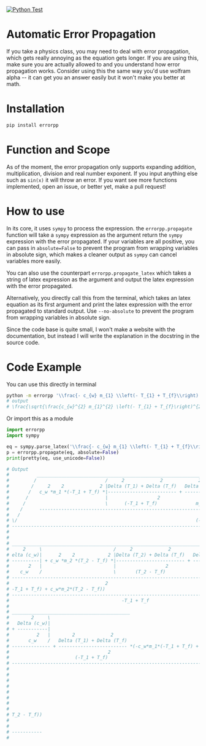 [![Python Test](https://github.com/DE0CH/errorpp/actions/workflows/test.yml/badge.svg)](https://github.com/DE0CH/errorpp/actions/workflows/test.yml)
# Automatic Error Propagation

If you take a physics class, you may need to deal with error propagation, which gets really annoying as the equation gets longer. If you are using this, make sure you are actually allowed to and you understand how error propagation works. Consider using this the same way you'd use wolfram alpha -- it can get you an answer easily but it won't make you better at math.

# Installation

```bash
pip install errorpp
```

# Function and Scope 
As of the moment, the error propagation only supports expanding addition, multiplication, division and real number exponent. If you input anything else such as `sin(x)` it will throw an error. If you want see more functions implemented, open an issue, or better yet, make a pull request!

# How to use
In its core, it uses `sympy` to process the expression. the `errorpp.propagate` function will take a `sympy` expression as the argument return the `sympy` expression with the error propagated. If your variables are all positive, you can pass in `absolute=False` to prevent the program from wrapping variables in absolute sign, which makes a cleaner output as `sympy` can cancel variables more easily.

You can also use the counterpart `errorpp.propagate_latex` which takes a string of latex expression as the argument and output the latex expression with the error propagated. 

Alternatively, you directly call this from the terminal, which takes an latex equation as its first argument and print the latex expression with the error propagated to standard output. Use `--no-absolute` to prevent the program from wrapping variables in absolute sign.

Since the code base is quite small, I won't make a website with the documentation, but instead I will write the explanation in the docstring in the source code. 

# Code Example

You can use this directly in terminal
```bash
python -m errorpp '\\frac{- c_{w} m_{1} \\left(- T_{1} + T_{f}\\right) + c_{w} m_{2} \\left(T_{2} - T_{f}\\right)}{- T_{1} + T_{f}}' --no-absolute
# output
# \frac{\sqrt{\frac{c_{w}^{2} m_{1}^{2} \left(- T_{1} + T_{f}\right)^{2} \left(\frac{\Delta^{2}{\left(T_{1} \right)} + \Delta^{2}{\left(T_{f} \right)}}{\left(- T_{1} + T_{f}\right)^{2}} + \frac{\Delta^{2}{\left(m_{1} \right)}}{m_{1}^{2}} + \frac{\Delta^{2}{\left(c_{w} \right)}}{c_{w}^{2}}\right) + c_{w}^{2} m_{2}^{2} \left(T_{2} - T_{f}\right)^{2} \left(\frac{\Delta^{2}{\left(T_{2} \right)} + \Delta^{2}{\left(T_{f} \right)}}{\left(T_{2} - T_{f}\right)^{2}} + \frac{\Delta^{2}{\left(m_{2} \right)}}{m_{2}^{2}} + \frac{\Delta^{2}{\left(c_{w} \right)}}{c_{w}^{2}}\right)}{\left(- c_{w} m_{1} \left(- T_{1} + T_{f}\right) + c_{w} m_{2} \left(T_{2} - T_{f}\right)\right)^{2}} + \frac{\Delta^{2}{\left(T_{1} \right)} + \Delta^{2}{\left(T_{f} \right)}}{\left(- T_{1} + T_{f}\right)^{2}}} \left(- c_{w} m_{1} \left(- T_{1} + T_{f}\right) + c_{w} m_{2} \left(T_{2} - T_{f}\right)\right)}{- T_{1} + T_{f}}
```

Or import this as a module
```python 
import errorpp
import sympy

eq = sympy.parse_latex('\\frac{- c_{w} m_{1} \\left(- T_{1} + T_{f}\\right) + c_{w} m_{2} \\left(T_{2} - T_{f}\\right)}{- T_{1} + T_{f}}')
p = errorpp.propagate(eq, absolute=False)
print(pretty(eq, use_unicode=False))

# Output
#          _____________________________________________________________________
#         /                         /     2             2             2         
#        /     2    2             2 |Delta (T_1) + Delta (T_f)   Delta (m_1)   D
#       /   c_w *m_1 *(-T_1 + T_f) *|------------------------- + ----------- + -
#      /                            |                  2                2       
#     /                             \      (-T_1 + T_f)              m_1        
#    /      --------------------------------------------------------------------
#   /                                                                           
# \/                                                                 (-c_w*m_1*(
# ------------------------------------------------------------------------------
#                                                                               
# 
# ______________________________________________________________________________
#     2     \                          /     2             2             2      
# elta (c_w)|      2    2            2 |Delta (T_2) + Delta (T_f)   Delta (m_2) 
# ----------| + c_w *m_2 *(T_2 - T_f) *|------------------------- + ----------- 
#       2   |                          |                  2                2    
#    c_w    /                          \       (T_2 - T_f)              m_2     
# ------------------------------------------------------------------------------
#                                   2                                           
# -T_1 + T_f) + c_w*m_2*(T_2 - T_f))                                            
# ------------------------------------------------------------------------------
#                                         -T_1 + T_f                            
# 
# ___________________________________________                                   
#        2     \                                                                
#   Delta (c_w)|                                                                
# + -----------|                                                                
#          2   |        2             2                                         
#       c_w    /   Delta (T_1) + Delta (T_f)                                    
# -------------- + ------------------------- *(-c_w*m_1*(-T_1 + T_f) + c_w*m_2*(
#                                    2                                          
#                        (-T_1 + T_f)                                           
# ------------------------------------------------------------------------------
#                                                                               
# 
#            
#            
#            
#            
#            
#            
# T_2 - T_f))
#            
#            
# -----------
# 
```